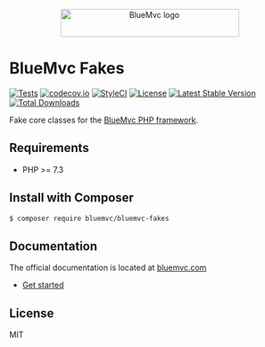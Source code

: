 <p align="center">
   <img src="https://cdn.bluemvc.net/img/logo-320x50.png" width="320" height="50" alt="BlueMvc logo">
</p>

# BlueMvc Fakes

[![Tests](https://github.com/themichaelhall/bluemvc-fakes/workflows/tests/badge.svg?branch=master)](https://github.com/themichaelhall/bluemvc-fakes/actions)
[![codecov.io](https://codecov.io/gh/themichaelhall/bluemvc-fakes/coverage.svg?branch=master)](https://codecov.io/gh/themichaelhall/bluemvc-fakes?branch=master)
[![StyleCI](https://styleci.io/repos/67921953/shield?style=flat)](https://styleci.io/repos/67921953)
[![License](https://poser.pugx.org/bluemvc/bluemvc-fakes/license)](https://packagist.org/packages/bluemvc/bluemvc-fakes)
[![Latest Stable Version](https://poser.pugx.org/bluemvc/bluemvc-fakes/v/stable)](https://packagist.org/packages/bluemvc/bluemvc-fakes)
[![Total Downloads](https://poser.pugx.org/bluemvc/bluemvc-fakes/downloads)](https://packagist.org/packages/bluemvc/bluemvc-fakes)

Fake core classes for the [BlueMvc PHP framework](https://github.com/themichaelhall/bluemvc).

## Requirements

- PHP >= 7.3

## Install with Composer

``` bash
$ composer require bluemvc/bluemvc-fakes
```

## Documentation

The official documentation is located at [bluemvc.com](https://bluemvc.com/)

- [Get started](https://bluemvc.com/tutorials/get-started/)

## License

MIT
